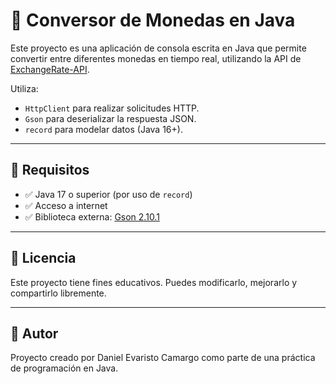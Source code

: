 # 💱 Conversor de Monedas en Java

Este proyecto es una aplicación de consola escrita en Java que permite convertir entre diferentes monedas en tiempo real, utilizando la API de [ExchangeRate-API](https://www.exchangerate-api.com/).

Utiliza:
- `HttpClient` para realizar solicitudes HTTP.
- `Gson` para deserializar la respuesta JSON.
- `record` para modelar datos (Java 16+).

---

## 🚀 Requisitos

- ✅ Java 17 o superior (por uso de `record`)
- ✅ Acceso a internet
- ✅ Biblioteca externa: [Gson 2.10.1](https://repo1.maven.org/maven2/com/google/code/gson/gson/2.10.1/)

---

## 📄 Licencia
Este proyecto tiene fines educativos. Puedes modificarlo, mejorarlo y compartirlo libremente.

---

## 📌 Autor
Proyecto creado por Daniel Evaristo Camargo como parte de una práctica de programación en Java.
